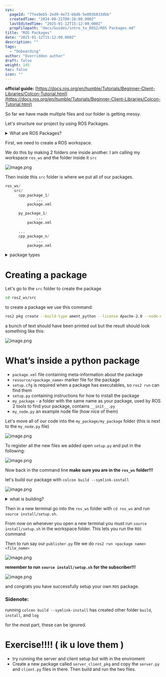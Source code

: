 ```yaml
---
sys:
  pageId: "7fea9eb5-2ed9-4e73-b6d6-5e093b833dbb"
  createdTime: "2024-08-21T00:28:00.000Z"
  lastEditedTime: "2025-01-12T15:12:00.000Z"
  propFilepath: "docs/Guides/intro_to_ROS2/ROS Packages.md"
title: "ROS Packages"
date: "2025-01-12T15:12:00.000Z"
description: ""
tags:
  - "Onboarding"
author: "Overridden author"
draft: false
weight: 145
toc: false
icon: ""
---
```


**official guide:** [https://docs.ros.org/en/humble/Tutorials/Beginner-Client-Libraries/Colcon-Tutorial.html](https://docs.ros.org/en/humble/Tutorials/Beginner-Client-Libraries/Colcon-Tutorial.html)

So far we have made multiple files and our folder is getting messy.

Let's structure our project by using ROS Packages.

<details>

<summary>What are ROS Packages?</summary>

ROS Packages are, as the name implies, packages of code that are highly sharable between ROS developers.

They consist of a folder, `package.xml` file, and source code

```python
      cpp_package_1/
		      ... imagine much code files here ..
          package.xml
```

</details>

First, we need to create a ROS workspace.

We do this by making 2 folders one inside another. I am calling my workspace `ros_ws` and the folder inside it `src`

![image.png](https://prod-files-secure.s3.us-west-2.amazonaws.com/d518164a-d88e-44d1-a4ee-3adb3bd8bce0/70706947-fd18-4537-a67b-e12946812d31/image.png?X-Amz-Algorithm=AWS4-HMAC-SHA256&X-Amz-Content-Sha256=UNSIGNED-PAYLOAD&X-Amz-Credential=ASIAZI2LB466ZLA7XE7I%2F20250205%2Fus-west-2%2Fs3%2Faws4_request&X-Amz-Date=20250205T081057Z&X-Amz-Expires=3600&X-Amz-Security-Token=IQoJb3JpZ2luX2VjECgaCXVzLXdlc3QtMiJGMEQCIBl%2BnK0TNOjscJD0%2Bo%2BsIs%2B0oLbTM%2BeXSUjNgGMKcFumAiBPgJw%2BS3NmPNzYBga4wn2O7e8R7yqqRklrNxnLtt%2BXOir%2FAwhBEAAaDDYzNzQyMzE4MzgwNSIMUeSRpmTeoxb2yZI9KtwDPPWG%2BTR6lCM5HpHG0jFRJrKlpTbjN4Hg2hzDv88My%2BC8WT%2Fhc2U%2FwAvEKEVmbKd%2FJmSfVsHd96rNle8XyNWuR0FOzdwYAtmjcB0VRfB71LeyAD%2BB2UragDzfjXl4qhigrvNbmEZ69F4nEHnQe%2F%2BvMEzttnipCOD1e7Bsh9iobAgX7N%2F%2Fv%2FuqJMZJvnJwkexbOrRatYONeJD97htn9dmC%2BlW62q%2BC6Eth3EmJVLqNJ4pPxwghkQJ9yETjnrmVRLBHRgc4Scy4N41lTMquHmzwYNTlOHFmSky9tWuHVjNd5DOtzXTu1f6kP%2BpuFsAYTqXc0mMTqgqMy8fWGLnr41i0%2Bw7eusynDuDj4l6Ag%2F8bp9D54ohcFZQ8aF0mPOS8j5oGzchPWX9lTS3J0ShvhsyaMe%2Bc%2FOa31q6diOJKPFUKdShaWFy99FYb3Oaa%2FO%2BOsigImUhPcUdYg0aUxDsCubE%2FeYylGypiXa7KmZyVudU4FJo4e7WRv3kBEstMtyhJ976lFUic5YNg0uBmCJ2Bs5fu11wZV1pY4Nd29LtsyBn%2BB6cxnB0mJCK6ISIs85dp1wV2VxaFWuRaxfl90ivkRhjAYfH9IXyn6eF%2BIzyKffOO3mmGI0Rl99G94REGW%2Bow1LWMvQY6pgHsjv4Zn0L13t%2Bre2oskn%2FrUAy%2F0H6gZABIBoGmGErGLnOKkSvNZcyi6zzjGlEX2eUXzV3X%2BJmhg1KJCiZKGQQhc%2F3%2F0ZoqAs7KcOYgwy82Kn04DvjqrDjYEJ8tYuy0vkhIFDdoR3D6yd1xbM6EujNS1Sp41u8O%2FdvSX86fJww1eFy%2FXAe6CKcQpMAlzTrYWaAwQlxm6omTHngNfP20FX2kzVzvhv03&X-Amz-Signature=17680369a3b9256cac3b84f20f8960c9e98adcb429e57c4013376382c94642bb&X-Amz-SignedHeaders=host&x-id=GetObject)

Then inside this `src` folder is where we put all of our packages.

```python
ros_ws/
    src/
      cpp_package_1/
		      ...
          package.xml

      py_package_1/
		      ...
          package.xml

      ...
      cpp_package_n/
		      ...
          package.xml

```

<details>

<summary>package types</summary>

packages can be either `C++` or python.

the intern file structure is different for each but for this guide we will stick to creating python packages

</details>

# Creating a package

Let's go to the `src` folder to create the package

```bash
cd ros2_ws/src
```

to create a package we use this command:

```bash
ros2 pkg create --build-type ament_python --license Apache-2.0 --node-name my_node my_package
```

a bunch of text should have been printed out but the result should look something like this:

![image.png](https://prod-files-secure.s3.us-west-2.amazonaws.com/d518164a-d88e-44d1-a4ee-3adb3bd8bce0/e6cf1e3f-8512-4a3e-b131-079f800bf3e8/image.png?X-Amz-Algorithm=AWS4-HMAC-SHA256&X-Amz-Content-Sha256=UNSIGNED-PAYLOAD&X-Amz-Credential=ASIAZI2LB466ZLA7XE7I%2F20250205%2Fus-west-2%2Fs3%2Faws4_request&X-Amz-Date=20250205T081057Z&X-Amz-Expires=3600&X-Amz-Security-Token=IQoJb3JpZ2luX2VjECgaCXVzLXdlc3QtMiJGMEQCIBl%2BnK0TNOjscJD0%2Bo%2BsIs%2B0oLbTM%2BeXSUjNgGMKcFumAiBPgJw%2BS3NmPNzYBga4wn2O7e8R7yqqRklrNxnLtt%2BXOir%2FAwhBEAAaDDYzNzQyMzE4MzgwNSIMUeSRpmTeoxb2yZI9KtwDPPWG%2BTR6lCM5HpHG0jFRJrKlpTbjN4Hg2hzDv88My%2BC8WT%2Fhc2U%2FwAvEKEVmbKd%2FJmSfVsHd96rNle8XyNWuR0FOzdwYAtmjcB0VRfB71LeyAD%2BB2UragDzfjXl4qhigrvNbmEZ69F4nEHnQe%2F%2BvMEzttnipCOD1e7Bsh9iobAgX7N%2F%2Fv%2FuqJMZJvnJwkexbOrRatYONeJD97htn9dmC%2BlW62q%2BC6Eth3EmJVLqNJ4pPxwghkQJ9yETjnrmVRLBHRgc4Scy4N41lTMquHmzwYNTlOHFmSky9tWuHVjNd5DOtzXTu1f6kP%2BpuFsAYTqXc0mMTqgqMy8fWGLnr41i0%2Bw7eusynDuDj4l6Ag%2F8bp9D54ohcFZQ8aF0mPOS8j5oGzchPWX9lTS3J0ShvhsyaMe%2Bc%2FOa31q6diOJKPFUKdShaWFy99FYb3Oaa%2FO%2BOsigImUhPcUdYg0aUxDsCubE%2FeYylGypiXa7KmZyVudU4FJo4e7WRv3kBEstMtyhJ976lFUic5YNg0uBmCJ2Bs5fu11wZV1pY4Nd29LtsyBn%2BB6cxnB0mJCK6ISIs85dp1wV2VxaFWuRaxfl90ivkRhjAYfH9IXyn6eF%2BIzyKffOO3mmGI0Rl99G94REGW%2Bow1LWMvQY6pgHsjv4Zn0L13t%2Bre2oskn%2FrUAy%2F0H6gZABIBoGmGErGLnOKkSvNZcyi6zzjGlEX2eUXzV3X%2BJmhg1KJCiZKGQQhc%2F3%2F0ZoqAs7KcOYgwy82Kn04DvjqrDjYEJ8tYuy0vkhIFDdoR3D6yd1xbM6EujNS1Sp41u8O%2FdvSX86fJww1eFy%2FXAe6CKcQpMAlzTrYWaAwQlxm6omTHngNfP20FX2kzVzvhv03&X-Amz-Signature=d835e9b31b1ee72a7c5362eb1974bd0401ae555562fd3c57bc7bb09c91063fc7&X-Amz-SignedHeaders=host&x-id=GetObject)

# What’s inside a python package

- `package.xml` file containing meta-information about the package
- `resource/<package_name>` marker file for the package
- `setup.cfg` is required when a package has executables, so `ros2 run` can find them
- `setup.py` containing instructions for how to install the package
- `my_package` - a folder with the same name as your package, used by ROS 2 tools to find your package, contains `__init__.py`
- `my_node.py` an example node file (how nice of them)

Let's move all of our code into the `my_package/my_package` folder (this is next to the `my_node.py` file)

![image.png](https://prod-files-secure.s3.us-west-2.amazonaws.com/d518164a-d88e-44d1-a4ee-3adb3bd8bce0/9ce58f11-0da9-4d3e-b86d-506a9685d378/image.png?X-Amz-Algorithm=AWS4-HMAC-SHA256&X-Amz-Content-Sha256=UNSIGNED-PAYLOAD&X-Amz-Credential=ASIAZI2LB466ZLA7XE7I%2F20250205%2Fus-west-2%2Fs3%2Faws4_request&X-Amz-Date=20250205T081057Z&X-Amz-Expires=3600&X-Amz-Security-Token=IQoJb3JpZ2luX2VjECgaCXVzLXdlc3QtMiJGMEQCIBl%2BnK0TNOjscJD0%2Bo%2BsIs%2B0oLbTM%2BeXSUjNgGMKcFumAiBPgJw%2BS3NmPNzYBga4wn2O7e8R7yqqRklrNxnLtt%2BXOir%2FAwhBEAAaDDYzNzQyMzE4MzgwNSIMUeSRpmTeoxb2yZI9KtwDPPWG%2BTR6lCM5HpHG0jFRJrKlpTbjN4Hg2hzDv88My%2BC8WT%2Fhc2U%2FwAvEKEVmbKd%2FJmSfVsHd96rNle8XyNWuR0FOzdwYAtmjcB0VRfB71LeyAD%2BB2UragDzfjXl4qhigrvNbmEZ69F4nEHnQe%2F%2BvMEzttnipCOD1e7Bsh9iobAgX7N%2F%2Fv%2FuqJMZJvnJwkexbOrRatYONeJD97htn9dmC%2BlW62q%2BC6Eth3EmJVLqNJ4pPxwghkQJ9yETjnrmVRLBHRgc4Scy4N41lTMquHmzwYNTlOHFmSky9tWuHVjNd5DOtzXTu1f6kP%2BpuFsAYTqXc0mMTqgqMy8fWGLnr41i0%2Bw7eusynDuDj4l6Ag%2F8bp9D54ohcFZQ8aF0mPOS8j5oGzchPWX9lTS3J0ShvhsyaMe%2Bc%2FOa31q6diOJKPFUKdShaWFy99FYb3Oaa%2FO%2BOsigImUhPcUdYg0aUxDsCubE%2FeYylGypiXa7KmZyVudU4FJo4e7WRv3kBEstMtyhJ976lFUic5YNg0uBmCJ2Bs5fu11wZV1pY4Nd29LtsyBn%2BB6cxnB0mJCK6ISIs85dp1wV2VxaFWuRaxfl90ivkRhjAYfH9IXyn6eF%2BIzyKffOO3mmGI0Rl99G94REGW%2Bow1LWMvQY6pgHsjv4Zn0L13t%2Bre2oskn%2FrUAy%2F0H6gZABIBoGmGErGLnOKkSvNZcyi6zzjGlEX2eUXzV3X%2BJmhg1KJCiZKGQQhc%2F3%2F0ZoqAs7KcOYgwy82Kn04DvjqrDjYEJ8tYuy0vkhIFDdoR3D6yd1xbM6EujNS1Sp41u8O%2FdvSX86fJww1eFy%2FXAe6CKcQpMAlzTrYWaAwQlxm6omTHngNfP20FX2kzVzvhv03&X-Amz-Signature=807ee5a3a9bd076c9daf83a31cc6da5d7535e6136f03ebba8aad94bf4e77e44d&X-Amz-SignedHeaders=host&x-id=GetObject)

To register all the new files we added open `setup.py` and put in the following:

![image.png](https://prod-files-secure.s3.us-west-2.amazonaws.com/d518164a-d88e-44d1-a4ee-3adb3bd8bce0/1cd7c262-4cae-4496-9d75-c178537d24a2/image.png?X-Amz-Algorithm=AWS4-HMAC-SHA256&X-Amz-Content-Sha256=UNSIGNED-PAYLOAD&X-Amz-Credential=ASIAZI2LB466ZLA7XE7I%2F20250205%2Fus-west-2%2Fs3%2Faws4_request&X-Amz-Date=20250205T081057Z&X-Amz-Expires=3600&X-Amz-Security-Token=IQoJb3JpZ2luX2VjECgaCXVzLXdlc3QtMiJGMEQCIBl%2BnK0TNOjscJD0%2Bo%2BsIs%2B0oLbTM%2BeXSUjNgGMKcFumAiBPgJw%2BS3NmPNzYBga4wn2O7e8R7yqqRklrNxnLtt%2BXOir%2FAwhBEAAaDDYzNzQyMzE4MzgwNSIMUeSRpmTeoxb2yZI9KtwDPPWG%2BTR6lCM5HpHG0jFRJrKlpTbjN4Hg2hzDv88My%2BC8WT%2Fhc2U%2FwAvEKEVmbKd%2FJmSfVsHd96rNle8XyNWuR0FOzdwYAtmjcB0VRfB71LeyAD%2BB2UragDzfjXl4qhigrvNbmEZ69F4nEHnQe%2F%2BvMEzttnipCOD1e7Bsh9iobAgX7N%2F%2Fv%2FuqJMZJvnJwkexbOrRatYONeJD97htn9dmC%2BlW62q%2BC6Eth3EmJVLqNJ4pPxwghkQJ9yETjnrmVRLBHRgc4Scy4N41lTMquHmzwYNTlOHFmSky9tWuHVjNd5DOtzXTu1f6kP%2BpuFsAYTqXc0mMTqgqMy8fWGLnr41i0%2Bw7eusynDuDj4l6Ag%2F8bp9D54ohcFZQ8aF0mPOS8j5oGzchPWX9lTS3J0ShvhsyaMe%2Bc%2FOa31q6diOJKPFUKdShaWFy99FYb3Oaa%2FO%2BOsigImUhPcUdYg0aUxDsCubE%2FeYylGypiXa7KmZyVudU4FJo4e7WRv3kBEstMtyhJ976lFUic5YNg0uBmCJ2Bs5fu11wZV1pY4Nd29LtsyBn%2BB6cxnB0mJCK6ISIs85dp1wV2VxaFWuRaxfl90ivkRhjAYfH9IXyn6eF%2BIzyKffOO3mmGI0Rl99G94REGW%2Bow1LWMvQY6pgHsjv4Zn0L13t%2Bre2oskn%2FrUAy%2F0H6gZABIBoGmGErGLnOKkSvNZcyi6zzjGlEX2eUXzV3X%2BJmhg1KJCiZKGQQhc%2F3%2F0ZoqAs7KcOYgwy82Kn04DvjqrDjYEJ8tYuy0vkhIFDdoR3D6yd1xbM6EujNS1Sp41u8O%2FdvSX86fJww1eFy%2FXAe6CKcQpMAlzTrYWaAwQlxm6omTHngNfP20FX2kzVzvhv03&X-Amz-Signature=bd0bf8a3822c126b68b306d5d60bd49220e10a07cdf19dcdeccd106276d7f544&X-Amz-SignedHeaders=host&x-id=GetObject)

Now back in the command line **make sure you are in the** **`ros_ws`** **folder!!!**

let's build our package with `colcon build --symlink-install`

![image.png](https://prod-files-secure.s3.us-west-2.amazonaws.com/d518164a-d88e-44d1-a4ee-3adb3bd8bce0/2f2a0d27-b173-48fd-b189-5f5c0ce65619/image.png?X-Amz-Algorithm=AWS4-HMAC-SHA256&X-Amz-Content-Sha256=UNSIGNED-PAYLOAD&X-Amz-Credential=ASIAZI2LB466ZLA7XE7I%2F20250205%2Fus-west-2%2Fs3%2Faws4_request&X-Amz-Date=20250205T081057Z&X-Amz-Expires=3600&X-Amz-Security-Token=IQoJb3JpZ2luX2VjECgaCXVzLXdlc3QtMiJGMEQCIBl%2BnK0TNOjscJD0%2Bo%2BsIs%2B0oLbTM%2BeXSUjNgGMKcFumAiBPgJw%2BS3NmPNzYBga4wn2O7e8R7yqqRklrNxnLtt%2BXOir%2FAwhBEAAaDDYzNzQyMzE4MzgwNSIMUeSRpmTeoxb2yZI9KtwDPPWG%2BTR6lCM5HpHG0jFRJrKlpTbjN4Hg2hzDv88My%2BC8WT%2Fhc2U%2FwAvEKEVmbKd%2FJmSfVsHd96rNle8XyNWuR0FOzdwYAtmjcB0VRfB71LeyAD%2BB2UragDzfjXl4qhigrvNbmEZ69F4nEHnQe%2F%2BvMEzttnipCOD1e7Bsh9iobAgX7N%2F%2Fv%2FuqJMZJvnJwkexbOrRatYONeJD97htn9dmC%2BlW62q%2BC6Eth3EmJVLqNJ4pPxwghkQJ9yETjnrmVRLBHRgc4Scy4N41lTMquHmzwYNTlOHFmSky9tWuHVjNd5DOtzXTu1f6kP%2BpuFsAYTqXc0mMTqgqMy8fWGLnr41i0%2Bw7eusynDuDj4l6Ag%2F8bp9D54ohcFZQ8aF0mPOS8j5oGzchPWX9lTS3J0ShvhsyaMe%2Bc%2FOa31q6diOJKPFUKdShaWFy99FYb3Oaa%2FO%2BOsigImUhPcUdYg0aUxDsCubE%2FeYylGypiXa7KmZyVudU4FJo4e7WRv3kBEstMtyhJ976lFUic5YNg0uBmCJ2Bs5fu11wZV1pY4Nd29LtsyBn%2BB6cxnB0mJCK6ISIs85dp1wV2VxaFWuRaxfl90ivkRhjAYfH9IXyn6eF%2BIzyKffOO3mmGI0Rl99G94REGW%2Bow1LWMvQY6pgHsjv4Zn0L13t%2Bre2oskn%2FrUAy%2F0H6gZABIBoGmGErGLnOKkSvNZcyi6zzjGlEX2eUXzV3X%2BJmhg1KJCiZKGQQhc%2F3%2F0ZoqAs7KcOYgwy82Kn04DvjqrDjYEJ8tYuy0vkhIFDdoR3D6yd1xbM6EujNS1Sp41u8O%2FdvSX86fJww1eFy%2FXAe6CKcQpMAlzTrYWaAwQlxm6omTHngNfP20FX2kzVzvhv03&X-Amz-Signature=db37bbffc0069df4d7080cedeacabd8e73f9f7337672b577a19b5bda2aa21a0b&X-Amz-SignedHeaders=host&x-id=GetObject)

<details>

<summary>what is building?</summary>

if you are a CS major at Rose-Hulman you will learn the answer to this in CSSE132

but TLDR; is it combines all the code files into one program that can be run easily 

</details>

Then in a new terminal go into the `ros_ws` folder with `cd ros_ws` and run `source install/setup.sh`. 

From now on whenever you open a new terminal you must run `source install/setup.sh` in the workspace folder. This lets you run the `ROS` command

Then to run say our `publisher.py` file we do `ros2 run <package name> <file_name>`

![image.png](https://prod-files-secure.s3.us-west-2.amazonaws.com/d518164a-d88e-44d1-a4ee-3adb3bd8bce0/4f4b1219-3a44-4632-aa0a-ce3471699f59/image.png?X-Amz-Algorithm=AWS4-HMAC-SHA256&X-Amz-Content-Sha256=UNSIGNED-PAYLOAD&X-Amz-Credential=ASIAZI2LB466ZLA7XE7I%2F20250205%2Fus-west-2%2Fs3%2Faws4_request&X-Amz-Date=20250205T081057Z&X-Amz-Expires=3600&X-Amz-Security-Token=IQoJb3JpZ2luX2VjECgaCXVzLXdlc3QtMiJGMEQCIBl%2BnK0TNOjscJD0%2Bo%2BsIs%2B0oLbTM%2BeXSUjNgGMKcFumAiBPgJw%2BS3NmPNzYBga4wn2O7e8R7yqqRklrNxnLtt%2BXOir%2FAwhBEAAaDDYzNzQyMzE4MzgwNSIMUeSRpmTeoxb2yZI9KtwDPPWG%2BTR6lCM5HpHG0jFRJrKlpTbjN4Hg2hzDv88My%2BC8WT%2Fhc2U%2FwAvEKEVmbKd%2FJmSfVsHd96rNle8XyNWuR0FOzdwYAtmjcB0VRfB71LeyAD%2BB2UragDzfjXl4qhigrvNbmEZ69F4nEHnQe%2F%2BvMEzttnipCOD1e7Bsh9iobAgX7N%2F%2Fv%2FuqJMZJvnJwkexbOrRatYONeJD97htn9dmC%2BlW62q%2BC6Eth3EmJVLqNJ4pPxwghkQJ9yETjnrmVRLBHRgc4Scy4N41lTMquHmzwYNTlOHFmSky9tWuHVjNd5DOtzXTu1f6kP%2BpuFsAYTqXc0mMTqgqMy8fWGLnr41i0%2Bw7eusynDuDj4l6Ag%2F8bp9D54ohcFZQ8aF0mPOS8j5oGzchPWX9lTS3J0ShvhsyaMe%2Bc%2FOa31q6diOJKPFUKdShaWFy99FYb3Oaa%2FO%2BOsigImUhPcUdYg0aUxDsCubE%2FeYylGypiXa7KmZyVudU4FJo4e7WRv3kBEstMtyhJ976lFUic5YNg0uBmCJ2Bs5fu11wZV1pY4Nd29LtsyBn%2BB6cxnB0mJCK6ISIs85dp1wV2VxaFWuRaxfl90ivkRhjAYfH9IXyn6eF%2BIzyKffOO3mmGI0Rl99G94REGW%2Bow1LWMvQY6pgHsjv4Zn0L13t%2Bre2oskn%2FrUAy%2F0H6gZABIBoGmGErGLnOKkSvNZcyi6zzjGlEX2eUXzV3X%2BJmhg1KJCiZKGQQhc%2F3%2F0ZoqAs7KcOYgwy82Kn04DvjqrDjYEJ8tYuy0vkhIFDdoR3D6yd1xbM6EujNS1Sp41u8O%2FdvSX86fJww1eFy%2FXAe6CKcQpMAlzTrYWaAwQlxm6omTHngNfP20FX2kzVzvhv03&X-Amz-Signature=ec71ad0d1f69fbfead0c704728e40190c0cc1e8b384ecb6af3c2438013ce9be1&X-Amz-SignedHeaders=host&x-id=GetObject)

**remember to run** **`source install/setup.sh`** **for the subscriber!!!**

![image.png](https://prod-files-secure.s3.us-west-2.amazonaws.com/d518164a-d88e-44d1-a4ee-3adb3bd8bce0/02121119-dad4-49ec-8356-c956108b4243/image.png?X-Amz-Algorithm=AWS4-HMAC-SHA256&X-Amz-Content-Sha256=UNSIGNED-PAYLOAD&X-Amz-Credential=ASIAZI2LB466ZLA7XE7I%2F20250205%2Fus-west-2%2Fs3%2Faws4_request&X-Amz-Date=20250205T081057Z&X-Amz-Expires=3600&X-Amz-Security-Token=IQoJb3JpZ2luX2VjECgaCXVzLXdlc3QtMiJGMEQCIBl%2BnK0TNOjscJD0%2Bo%2BsIs%2B0oLbTM%2BeXSUjNgGMKcFumAiBPgJw%2BS3NmPNzYBga4wn2O7e8R7yqqRklrNxnLtt%2BXOir%2FAwhBEAAaDDYzNzQyMzE4MzgwNSIMUeSRpmTeoxb2yZI9KtwDPPWG%2BTR6lCM5HpHG0jFRJrKlpTbjN4Hg2hzDv88My%2BC8WT%2Fhc2U%2FwAvEKEVmbKd%2FJmSfVsHd96rNle8XyNWuR0FOzdwYAtmjcB0VRfB71LeyAD%2BB2UragDzfjXl4qhigrvNbmEZ69F4nEHnQe%2F%2BvMEzttnipCOD1e7Bsh9iobAgX7N%2F%2Fv%2FuqJMZJvnJwkexbOrRatYONeJD97htn9dmC%2BlW62q%2BC6Eth3EmJVLqNJ4pPxwghkQJ9yETjnrmVRLBHRgc4Scy4N41lTMquHmzwYNTlOHFmSky9tWuHVjNd5DOtzXTu1f6kP%2BpuFsAYTqXc0mMTqgqMy8fWGLnr41i0%2Bw7eusynDuDj4l6Ag%2F8bp9D54ohcFZQ8aF0mPOS8j5oGzchPWX9lTS3J0ShvhsyaMe%2Bc%2FOa31q6diOJKPFUKdShaWFy99FYb3Oaa%2FO%2BOsigImUhPcUdYg0aUxDsCubE%2FeYylGypiXa7KmZyVudU4FJo4e7WRv3kBEstMtyhJ976lFUic5YNg0uBmCJ2Bs5fu11wZV1pY4Nd29LtsyBn%2BB6cxnB0mJCK6ISIs85dp1wV2VxaFWuRaxfl90ivkRhjAYfH9IXyn6eF%2BIzyKffOO3mmGI0Rl99G94REGW%2Bow1LWMvQY6pgHsjv4Zn0L13t%2Bre2oskn%2FrUAy%2F0H6gZABIBoGmGErGLnOKkSvNZcyi6zzjGlEX2eUXzV3X%2BJmhg1KJCiZKGQQhc%2F3%2F0ZoqAs7KcOYgwy82Kn04DvjqrDjYEJ8tYuy0vkhIFDdoR3D6yd1xbM6EujNS1Sp41u8O%2FdvSX86fJww1eFy%2FXAe6CKcQpMAlzTrYWaAwQlxm6omTHngNfP20FX2kzVzvhv03&X-Amz-Signature=642b40a608b3f4816ee69a8a7d84caaeafa20924b90e2e9319f855e330cc7bf6&X-Amz-SignedHeaders=host&x-id=GetObject)

and congrats you have successfully setup your own `ROS` package.

### Sidenote:

running `colcon build --symlink-install` has created other folder `build`, `install`, and `log`

for the most part, these can be ignored.

# Exercise!!!! ( ik u love them )

- try running the server and client setup but with in the enviroment
- Create a new package called `server_client_pkg` and copy the `server.py` and `client.py` files in there. Then build and run the two files.
